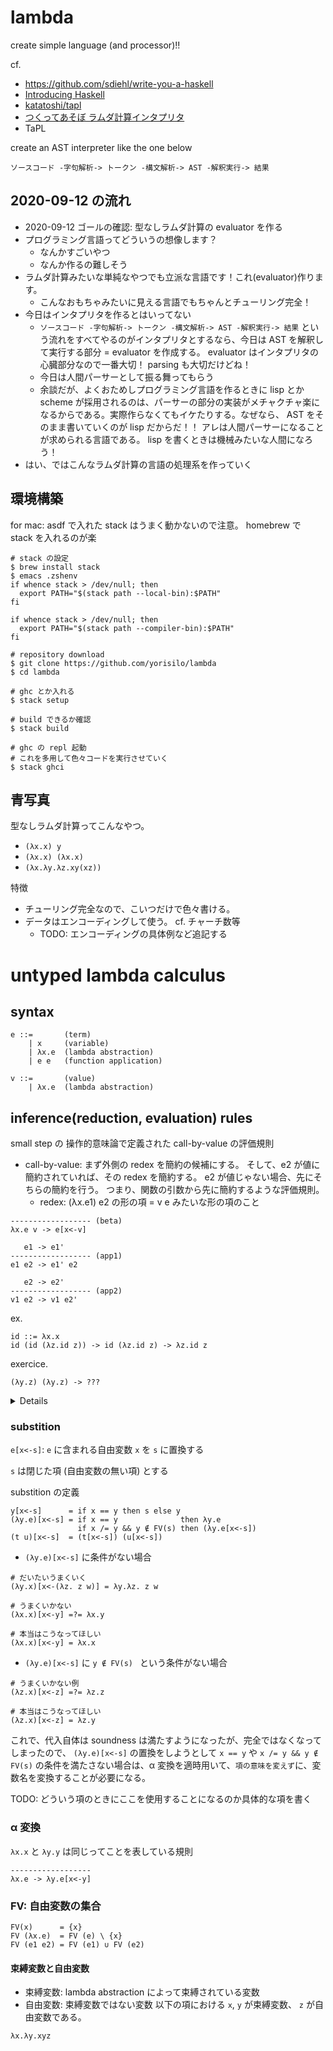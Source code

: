 # lambda
create simple language (and processor)!!

cf.
- https://github.com/sdiehl/write-you-a-haskell
- [Introducing Haskell](https://www.cs.princeton.edu/~dpw/cos441-11/notes/slides15-lambda-proofs.pdf)
- [katatoshi/tapl](https://github.com/katatoshi/tapl)
- [つくってあそぼ ラムダ計算インタプリタ](https://speakerdeck.com/kmc_jp/implement-an-interpreter-of-lambda-calculus?slide=17)
- TaPL

create an AST interpreter like the one below
```
ソースコード -字句解析-> トークン -構文解析-> AST -解釈実行-> 結果
```
## 2020-09-12 の流れ
- 2020-09-12 ゴールの確認: 型なしラムダ計算の evaluator を作る
- プログラミング言語ってどういうの想像します？
  - なんかすごいやつ
  - なんか作るの難しそう
- ラムダ計算みたいな単純なやつでも立派な言語です！これ(evaluator)作ります。
  - こんなおもちゃみたいに見える言語でもちゃんとチューリング完全！
- 今日はインタプリタを作るとはいってない
  - `ソースコード -字句解析-> トークン -構文解析-> AST -解釈実行-> 結果` という流れをすべてやるのがインタプリタとするなら、今日は AST を解釈して実行する部分 = evaluator を作成する。 evaluator はインタプリタの心臓部分なので一番大切！ parsing も大切だけどね！
  - 今日は人間パーサーとして振る舞ってもらう
  - 余談だが、よくおためしプログラミング言語を作るときに lisp とか scheme が採用されるのは、パーサーの部分の実装がメチャクチャ楽になるからである。実際作らなくてもイケたりする。なぜなら、 AST をそのまま書いていくのが lisp だからだ！！ アレは人間パーサーになることが求められる言語である。 lisp を書くときは機械みたいな人間になろう！
- はい、ではこんなラムダ計算の言語の処理系を作っていく

## 環境構築
for mac: asdf で入れた stack はうまく動かないので注意。 homebrew で stack を入れるのが楽

``` shell
# stack の設定
$ brew install stack
$ emacs .zshenv
if whence stack > /dev/null; then
  export PATH="$(stack path --local-bin):$PATH"
fi

if whence stack > /dev/null; then
  export PATH="$(stack path --compiler-bin):$PATH"
fi

# repository download
$ git clone https://github.com/yorisilo/lambda
$ cd lambda

# ghc とか入れる
$ stack setup

# build できるか確認
$ stack build

# ghc の repl 起動
# これを多用して色々コードを実行させていく
$ stack ghci
```

## 青写真
型なしラムダ計算ってこんなやつ。

- `(λx.x) y`
- `(λx.x) (λx.x)`
- `(λx.λy.λz.xy(xz))`

特徴
- チューリング完全なので、こいつだけで色々書ける。
- データはエンコーディングして使う。 cf. チャーチ数等
  - TODO: エンコーディングの具体例など追記する

# untyped lambda calculus
## syntax

```
e ::=       (term)
    | x     (variable)
    | λx.e  (lambda abstraction)
    | e e   (function application)

v ::=       (value)
    | λx.e  (lambda abstraction)
```

## inference(reduction, evaluation) rules
small step の 操作的意味論で定義された call-by-value の評価規則

- call-by-value: まず外側の redex を簡約の候補にする。 そして、e2 が値に簡約されていれば、その redex を簡約する。
  e2 が値じゃない場合、先にそちらの簡約を行う。
  つまり、関数の引数から先に簡約するような評価規則。
  - redex: (λx.e1) e2 の形の項 = v e みたいな形の項のこと


```
------------------ (beta)
λx.e v -> e[x<-v]

   e1 -> e1'
------------------ (app1)
e1 e2 -> e1' e2

   e2 -> e2'
------------------ (app2)
v1 e2 -> v1 e2'
```

ex.

```
id ::= λx.x
id (id (λz.id z)) -> id (λz.id z) -> λz.id z
```


exercice.

```
(λy.z) (λy.z) -> ???
```

<details>

```
(λy.z) (λy.z) -> z
```

</details>


### substition
`e[x<-s]`: `e` に含まれる自由変数 `x` を `s` に置換する

`s` は閉じた項 (自由変数の無い項) とする

substition の定義

```
y[x<-s]      = if x == y then s else y
(λy.e)[x<-s] = if x == y              then λy.e
               if x /= y && y ∉ FV(s) then (λy.e[x<-s])
(t u)[x<-s]  = (t[x<-s]) (u[x<-s])
```

- `(λy.e)[x<-s]` に条件がない場合

```
# だいたいうまくいく
(λy.x)[x<-(λz. z w)] = λy.λz. z w

# うまくいかない
(λx.x)[x<-y] =?= λx.y

# 本当はこうなってほしい
(λx.x)[x<-y] = λx.x
```

- `(λy.e)[x<-s]` に `y ∉ FV(s) ` という条件がない場合

```
# うまくいかない例
(λz.x)[x<-z] =?= λz.z

# 本当はこうなってほしい
(λz.x)[x<-z] = λz.y
```

これで、代入自体は soundness は満たすようになったが、完全ではなくなってしまったので、
`(λy.e)[x<-s]` の置換をしようとして `x == y` や `x /= y && y ∉ FV(s)` の条件を満たさない場合は、α 変換を適時用いて、`項の意味を変えず`に、変数名を変換することが必要になる。

TODO: どういう項のときにここを使用することになるのか具体的な項を書く

### α 変換
`λx.x` と `λy.y` は同じってことを表している規則

```
------------------
λx.e -> λy.e[x<-y]
```

### FV: 自由変数の集合

```
FV(x)      = {x}
FV (λx.e)  = FV (e) \ {x}
FV (e1 e2) = FV (e1) ∪ FV (e2)
```

#### 束縛変数と自由変数
- 束縛変数: lambda abstraction によって束縛されている変数
- 自由変数: 束縛変数ではない変数
以下の項における `x`, `y` が束縛変数、 `z` が自由変数である。

```
λx.λy.xyz
```
